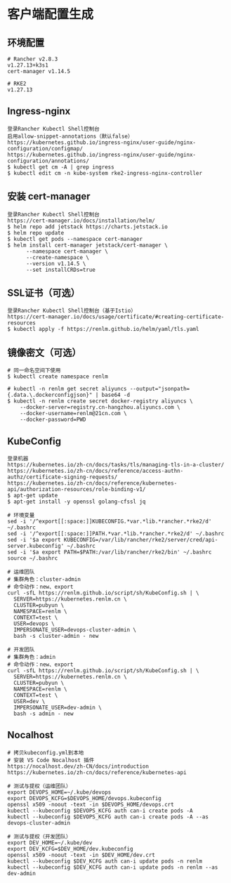 # 客户端配置生成

## 环境配置
	# Rancher v2.8.3
	v1.27.13+k3s1
	cert-manager v1.14.5
	
	# RKE2
	v1.27.13
	
## Ingress-nginx 
	登录Rancher Kubectl Shell控制台
	启用allow-snippet-annotations（默认false）
	https://kubernetes.github.io/ingress-nginx/user-guide/nginx-configuration/configmap/
	https://kubernetes.github.io/ingress-nginx/user-guide/nginx-configuration/annotations/
	$ kubectl get cm -A | grep ingress
	$ kubectl edit cm -n kube-system rke2-ingress-nginx-controller
	
## 安装 cert-manager
	登录Rancher Kubectl Shell控制台
	https://cert-manager.io/docs/installation/helm/
	$ helm repo add jetstack https://charts.jetstack.io
	$ helm repo update
	$ kubectl get pods --namespace cert-manager
	$ helm install cert-manager jetstack/cert-manager \
		  --namespace cert-manager \
		  --create-namespace \
		  --version v1.14.5 \
		  --set installCRDs=true

## SSL证书（可选）
	登录Rancher Kubectl Shell控制台（基于Istio）
	https://cert-manager.io/docs/usage/certificate/#creating-certificate-resources
	$ kubectl apply -f https://renlm.github.io/helm/yaml/tls.yaml
	
## 镜像密文（可选）
	# 同一命名空间下使用
	$ kubectl create namespace renlm
	
	# kubectl -n renlm get secret aliyuncs --output="jsonpath={.data.\.dockerconfigjson}" | base64 -d
	$ kubectl -n renlm create secret docker-registry aliyuncs \
	  	--docker-server=registry.cn-hangzhou.aliyuncs.com \
	  	--docker-username=renlm@21cn.com \
	  	--docker-password=PWD

## KubeConfig
	登录机器
	https://kubernetes.io/zh-cn/docs/tasks/tls/managing-tls-in-a-cluster/
	https://kubernetes.io/zh-cn/docs/reference/access-authn-authz/certificate-signing-requests/
	https://kubernetes.io/zh-cn/docs/reference/kubernetes-api/authorization-resources/role-binding-v1/
	$ apt-get update
	$ apt-get install -y openssl golang-cfssl jq
	
```	
# 环境变量
sed -i '/^export[[:space:]]KUBECONFIG.*var.*lib.*rancher.*rke2/d' ~/.bashrc
sed -i '/^export[[:space:]]PATH.*var.*lib.*rancher.*rke2/d' ~/.bashrc
sed -i '$a export KUBECONFIG=/var/lib/rancher/rke2/server/cred/api-server.kubeconfig' ~/.bashrc
sed -i '$a export PATH=$PATH:/var/lib/rancher/rke2/bin' ~/.bashrc
source ~/.bashrc
```
	
```
# 运维团队
# 集群角色：cluster-admin
# 命令动作：new、export
curl -sfL https://renlm.github.io/script/sh/KubeConfig.sh | \
  SERVER=https://kubernetes.renlm.cn \
  CLUSTER=pubyun \
  NAMESPACE=renlm \
  CONTEXT=test \
  USER=devops \
  IMPERSONATE_USER=devops-cluster-admin \
  bash -s cluster-admin - new
```

```
# 开发团队
# 集群角色：admin
# 命令动作：new、export
curl -sfL https://renlm.github.io/script/sh/KubeConfig.sh | \
  SERVER=https://kubernetes.renlm.cn \
  CLUSTER=pubyun \
  NAMESPACE=renlm \
  CONTEXT=test \
  USER=dev \
  IMPERSONATE_USER=dev-admin \
  bash -s admin - new
```

## Nocalhost
	# 拷贝kubeconfig.yml到本地
	# 安装 VS Code Nocalhost 插件
	https://nocalhost.dev/zh-CN/docs/introduction
	https://kubernetes.io/zh-cn/docs/reference/kubernetes-api
	
```	
# 测试与提权（运维团队）
export DEVOPS_HOME=~/.kube/devops
export DEVOPS_KCFG=$DEVOPS_HOME/devops.kubeconfig
openssl x509 -noout -text -in $DEVOPS_HOME/devops.crt
kubectl --kubeconfig $DEVOPS_KCFG auth can-i create pods -A
kubectl --kubeconfig $DEVOPS_KCFG auth can-i create pods -A --as devops-cluster-admin
```

```	
# 测试与提权（开发团队）
export DEV_HOME=~/.kube/dev
export DEV_KCFG=$DEV_HOME/dev.kubeconfig
openssl x509 -noout -text -in $DEV_HOME/dev.crt
kubectl --kubeconfig $DEV_KCFG auth can-i update pods -n renlm
kubectl --kubeconfig $DEV_KCFG auth can-i update pods -n renlm --as dev-admin
```
